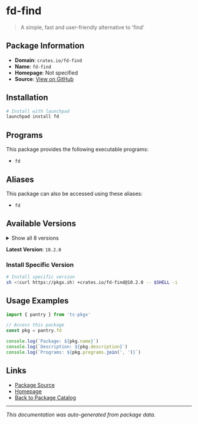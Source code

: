 # fd-find

> A simple, fast and user-friendly alternative to 'find'

## Package Information

- **Domain**: `crates.io/fd-find`
- **Name**: `fd-find`
- **Homepage**: Not specified
- **Source**: [View on GitHub](https://github.com/pkgxdev/pantry/tree/main/projects/crates.io/fd-find/package.yml)

## Installation

```bash
# Install with launchpad
launchpad install fd
```

## Programs

This package provides the following executable programs:

- `fd`

## Aliases

This package can also be accessed using these aliases:

- `fd`

## Available Versions

<details>
<summary>Show all 8 versions</summary>

- `10.2.0`, `10.1.0`, `10.0.0`, `9.0.0`, `8.7.1`
- `8.7.0`, `8.6.0`, `8.5.3`

</details>

**Latest Version**: `10.2.0`

### Install Specific Version

```bash
# Install specific version
sh <(curl https://pkgx.sh) +crates.io/fd-find@10.2.0 -- $SHELL -i
```

## Usage Examples

```typescript
import { pantry } from 'ts-pkgx'

// Access this package
const pkg = pantry.fd

console.log(`Package: ${pkg.name}`)
console.log(`Description: ${pkg.description}`)
console.log(`Programs: ${pkg.programs.join(', ')}`)
```

## Links

- [Package Source](https://github.com/pkgxdev/pantry/tree/main/projects/crates.io/fd-find/package.yml)
- [Homepage](#)
- [Back to Package Catalog](../package-catalog.md)

---

*This documentation was auto-generated from package data.*
